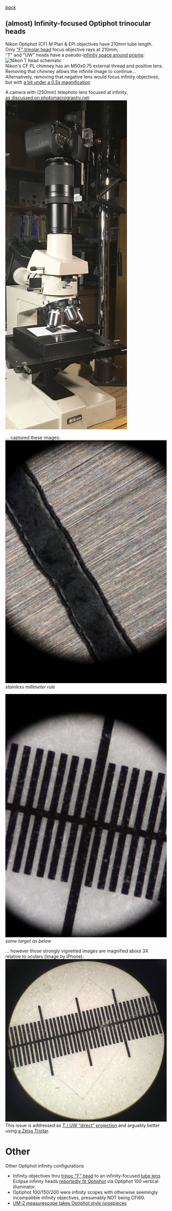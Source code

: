  *[back](photo)*
## (almost) Infinity-focused Optiphot trinocular heads  
Nikon Optiphot (CF) M Plan & EPI objectives have 210mm tube length.  
Only ["F" trinolar head](Trinoc/#F) focus objective rays at 210mm;  
"T" and "UW" heads have a pseudo-[infinity space around prisms](https://www.microbehunter.com/microscopy-forum/viewtopic.php?f=28&t=9092&start=60#p93275):
![Nikon T head schematic](http://www.photomacrography.net/forum/userpix/3229_Nikon_lightpath_1.jpg)  
Nikon's CF PL chimney has an M50x0.75 external thread and positive lens.  
Removing that chimney allows the infinite image to continue...  
Alternatively, removing that negative lens would focus infinity objectives,  
but with [a bit under a 0.5x magnification](https://www.microbehunter.com/microscopy-forum/viewtopic.php?f=12&t=16289)  

A camera with (250mm) telephoto lens focused at infinity,  
[as discussed on photomacrography.net](https://www.photomacrography.net/forum/viewtopic.php?t=9438):  
![Canon 90D+250mm](Images/Optiphot_Infinity.jpg)  

... captured these images:  
![stainless millimeter rule](Images/mmRule.jpg)   
*stainless millimeter rule*  

![calibration slide](Images/EPIscale.jpg)  
*same target as below*  

... however those strongly vignetted images are magnified about 3X  
relative to oculars (image by iPhone):
![ocular scale](Images/AfocalEPIscale.jpg)  
This issue is addressed as [T / UW "direct" projection](Trinoc/#T-UW)
and arguably better using [a Zeiss Triotar](../../Canon/#vintage-carl-zeiss-jena-triotar-chrome-lens-14-f135-cm).  

# Other  
Other Optiphot infinity configurations
- Infinity objectives thru [trinoc "F" head](Trinoc/#F) to an infinity-focused [tube lens](../tube)  
  Eclipse infinity heads [reportedly fit Optiphot](https://lavinia.as.arizona.edu/~mtuell/scopes/Eclipse.php) via Optiphot 100 vertical illuminator.  
- Optiphot 100/150/200 were infinity scopes with otherwise seemingly incompatible infinity objectives,
  presumably NOT being CFI60.  
- [UM-2 measurescope takes Optiphot style nosepieces](https://www.photomacrography.net/forum/viewtopic.php?f=25&t=43442)  

